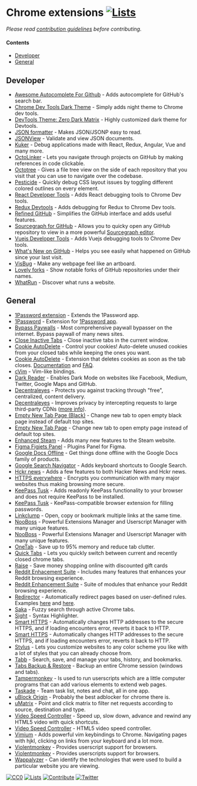 # Chrome extensions [![Lists](https://img.shields.io/badge/-more%20lists-0a0a0a.svg?style=flat&colorA=0a0a0a)](https://github.com/learn-anything/curated-lists#readme)

_Please read [contribution guidelines](CONTRIBUTING.md#readme) before contributing._

#### Contents

- [Developer](#developer)
- [General](#general)

## Developer

- [Awesome Autocomplete For Github](https://github.com/algolia/github-awesome-autocomplete) - Adds autocomplete for GitHub's search bar.
- [Chrome Dev Tools Dark Theme](https://github.com/mauricecruz/chrome-devtools-zerodarkmatrix-theme) - Simply adds night theme to Chrome dev tools.
- [DevTools Theme: Zero Dark Matrix](https://chrome.google.com/webstore/detail/devtools-theme-zero-dark/bomhdjeadceaggdgfoefmpeafkjhegbo) - Highly customized dark theme for Devtools.
- [JSON formatter](https://github.com/callumlocke/json-formatter) - Makes JSON/JSONP easy to read.
- [JSONView](https://chrome.google.com/webstore/detail/jsonview/chklaanhfefbnpoihckbnefhakgolnmc) - Validate and view JSON documents.
- [Kuker](https://chrome.google.com/webstore/detail/kuker/glgnienmpgmfpkigngkmieconbnkmlcn) - Debug applications made with React, Redux, Angular, Vue and many more.
- [OctoLinker](https://octolinker.github.io/) - Lets you navigate through projects on GitHub by making references in code clickable.
- [Octotree](https://github.com/buunguyen/octotree) - Gives a file tree view on the side of each repository that you visit that you can use to navigate over the codebase.
- [Pesticide](http://pesticide.io) - Quickly debug CSS layout issues by toggling different colored outlines on every element.
- [React Developer Tools](https://chrome.google.com/webstore/detail/react-developer-tools/fmkadmapgofadopljbjfkapdkoienihi) - Adds React debugging tools to Chrome Dev tools.
- [Redux Devtools](https://github.com/zalmoxisus/redux-devtools-extension) - Adds debugging for Redux to Chrome Dev tools.
- [Refined GitHub](https://github.com/sindresorhus/refined-github) - Simplifies the GitHub interface and adds useful features.
- [Sourcegraph for GitHub](https://chrome.google.com/webstore/detail/sourcegraph-for-github/dgjhfomjieaadpoljlnidmbgkdffpack) - Allows you to quicky open any GitHub repository to view in a more powerful [Sourcegraph editor](https://about.sourcegraph.com/).
- [Vuejs Developer Tools](https://chrome.google.com/webstore/detail/vuejs-devtools/nhdogjmejiglipccpnnnanhbledajbpd) - Adds Vuejs debugging tools to Chrome Dev tools.
- [What's New on GitHub](https://github.com/flawyte/whats-new-github) - Helps you see easily what happened on GitHub since your last visit.
- [VisBug](https://github.com/GoogleChromeLabs/ProjectVisBug) - Make any webpage feel like an artboard.
- [Lovely forks](https://github.com/musically-ut/lovely-forks) - Show notable forks of GitHub repositories under their names.
- [WhatRun](https://chrome.google.com/webstore/detail/whatruns/cmkdbmfndkfgebldhnkbfhlneefdaaip) - Discover what runs a website.

## General

- [1Password extension](https://chrome.google.com/webstore/detail/1password-extension-deskt/aomjjhallfgjeglblehebfpbcfeobpgk) - Extends the 1Password app.
- [1Password](https://agilebits.com/onepassword/extensions) - Extension for [1Password app](https://1password.com/).
- [Bypass Paywalls](https://github.com/iamadamdev/bypass-paywalls-chrome) - Most comprehensive paywall bypasser on the internet. Bypass paywall of many news sites.
- [Close Inactive Tabs](https://chrome.google.com/webstore/detail/close-inactive-tabs/ljigdlkhdinjbdmhdfmoglfcegnnkill) - Close inactive tabs in the current window.
- [Cookie AutoDelete](https://chrome.google.com/webstore/detail/cookie-autodelete/fhcgjolkccmbidfldomjliifgaodjagh) - Control your cookies! Auto-delete unused cookies from your closed tabs while keeping the ones you want.
- [Cookie AutoDelete](https://github.com/Cookie-AutoDelete/Cookie-AutoDelete) - Extension that deletes cookies as soon as the tab closes. [Documentation](https://github.com/Cookie-AutoDelete/Cookie-AutoDelete/wiki/Documentation) and [FAQ](https://github.com/Cookie-AutoDelete/Cookie-AutoDelete/wiki/FAQ:-Common-Questions-and-Issues).
- [cVim](https://chrome.google.com/webstore/detail/cvim/ihlenndgcmojhcghmfjfneahoeklbjjh?hl=en) - Vim-like bindings.
- [Dark Reader](https://chrome.google.com/webstore/detail/dark-reader/eimadpbcbfnmbkopoojfekhnkhdbieeh) - Enables Dark Mode on websites like Facebook, Medium, Twitter, Google Maps and GitHub.
- [Decentraleyes](https://chrome.google.com/webstore/detail/decentraleyes/ldpochfccmkkmhdbclfhpagapcfdljkj) - Protects you against tracking through "free", centralized, content delivery.
- [Decentraleyes](https://github.com/Synzvato/decentraleyes) - Improves privacy by intercepting requests to large third-party CDNs ([more info](https://github.com/Synzvato/decentraleyes/wiki/Simple-Introduction)).
- [Empty New Tab Page (Black)](https://chrome.google.com/webstore/detail/empty-new-tab-page-black/fllomkdgoahjlgcblpldnpjcilipjelp) - Change new tab to open empty black page instead of default top sites.
- [Empty New Tab Page](https://chrome.google.com/webstore/detail/empty-new-tab-page/dpjamkmjmigaoobjbekmfgabipmfilij) - Change new tab to open empty page instead of default top sites.
- [Enhanced Steam](https://chrome.google.com/webstore/detail/enhanced-steam/okadibdjfemgnhjiembecghcbfknbfhg) - Adds many new features to the Steam website.
- [Figma Figjets Panel](https://chrome.google.com/webstore/detail/figma-figjets-panel/diljoblapaochhcgfonabkjihknfmllk) - Plugins Panel for Figma.
- [Google Docs Offline](https://chrome.google.com/webstore/detail/google-docs-offline/ghbmnnjooekpmoecnnnilnnbdlolhkhi) - Get things done offline with the Google Docs family of products.
- [Google Search Navigator](https://chrome.google.com/webstore/detail/google-search-navigator/cohamjploocgoejdfanacfgkhjkhdkek) - Adds keyboard shortcuts to Google Search.
- [Hckr news](https://chrome.google.com/webstore/detail/hckr-news/mnlaodleonmmfkdhfofamacceeikgecp) - Adds a few features to both Hacker News and Hckr news.
- [HTTPS everywhere](https://chrome.google.com/webstore/detail/https-everywhere/gcbommkclmclpchllfjekcdonpmejbdp) - Encrypts you communication with many major websites thus making browsing more secure.
- [KeePass Tusk](https://chrome.google.com/webstore/detail/keepass-tusk-password-acc/fmhmiaejopepamlcjkncpgpdjichnecm) - Adds readonly KeePass functionality to your browser and does not require KeePass to be installed.
- [KeePass Tusk](https://github.com/suBDavis/Tusk) - KeePass-compatible browser extension for filling passwords.
- [Linkclump](https://chrome.google.com/webstore/detail/linkclump/lfpjkncokllnfokkgpkobnkbkmelfefj) - Open, copy or bookmark multiple links at the same time.
- [NooBoss](https://chrome.google.com/webstore/detail/nooboss/aajodjghehmlpahhboidcpfjcncmcklf) - Powerful Extensions Manager and Userscript Manager with many unique features.
- [NooBoss](https://github.com/AInoob/NooBoss) - Powerful Extensions Manager and Userscript Manager with many unique features.
- [OneTab](https://chrome.google.com/webstore/detail/onetab/chphlpgkkbolifaimnlloiipkdnihall) - Save up to 95% memory and reduce tab clutter.
- [Quick Tabs](https://chrome.google.com/webstore/detail/quick-tabs/jnjfeinjfmenlddahdjdmgpbokiacbbb) - Lets you quickly switch between current and recently closed chrome tabs.
- [Raise](https://chrome.google.com/webstore/detail/raisecom-extension/kknoembcnnnhefehcmegppchcmggaafo) - Save money shopping online with discounted gift cards
- [Reddit Enhacement Suite](https://github.com/honestbleeps/Reddit-Enhancement-Suite) - Includes many features that enhances your Reddit browsing experience.
- [Reddit Enhancement Suite](https://chrome.google.com/webstore/detail/reddit-enhancement-suite/kbmfpngjjgdllneeigpgjifpgocmfgmb) - Suite of modules that enhance your Reddit browsing experience.
- [Redirector](https://chrome.google.com/webstore/detail/redirector/ocgpenflpmgnfapjedencafcfakcekcd) - Automatically redirect pages based on user-defined rules. Examples [here](https://github.com/einaregilsson/Redirector/wiki/Examples-From-Help-File) and [here](https://github.com/einaregilsson/Redirector/wiki/Some-Examples).
- [Saka](https://saka.io/) - Fuzzy search through active Chrome tabs.
- [Sight](https://chrome.google.com/webstore/detail/sight/epmaefhielclhlnmjofcdapbeepkmggh) - Syntax Highlighter.
- [Smart HTTPS](https://chrome.google.com/webstore/detail/smart-https/cmleijjdpceldbelpnpkddofmcmcaknm) - Automatically changes HTTP addresses to the secure HTTPS, and if loading encounters error, reverts it back to HTTP.
- [Smart HTTPS](https://github.com/ilGur1132/Smart-HTTPS) - Automatically changes HTTP addresses to the secure HTTPS, and if loading encounters error, reverts it back to HTTP.
- [Stylus](https://github.com/openstyles/stylus/) - Lets you customize websites to any color scheme you like with a lot of styles that you can already choose from.
- [Tabb](http://tabb-extension.com/) - Search, save, and manage your tabs, history, and bookmarks.
- [Tabs Backup & Restore](https://chrome.google.com/webstore/detail/tabs-backup-restore/dehocbglhkaogiljpihicakmlockmlgd) - Backup an entire Chrome session (windows and tabs).
- [Tampermonkey](https://chrome.google.com/webstore/detail/tampermonkey/dhdgffkkebhmkfjojejmpbldmpobfkfo) - Is used to run userscripts which are a little computer programs that can add various elements to extend web pages.
- [Taskade](https://chrome.google.com/webstore/detail/taskade-team-task-notes-a/hcobdfnjjaceclfdjpmmpiknimccjpmf) - Team task list, notes and chat, all in one app.
- [uBlock Origin](https://chrome.google.com/webstore/detail/ublock-origin/cjpalhdlnbpafiamejdnhcphjbkeiagm) - Probably the best adblocker for chrome there is.
- [uMatrix](https://github.com/gorhill/uMatrix) - Point and click matrix to filter net requests according to source, destination and type.
- [Video Speed Controller](https://chrome.google.com/webstore/detail/video-speed-controller/nffaoalbilbmmfgbnbgppjihopabppdk) - Speed up, slow down, advance and rewind any HTML5 video with quick shortcuts.
- [Video Speed Controller](https://github.com/igrigorik/videospeed) - HTML5 video speed controller.
- [Vimium](https://chrome.google.com/webstore/detail/vimium/dbepggeogbaibhgnhhndojpepiihcmeb) - Adds powerful vim keybindings to Chrome. Navigating pages with hjkl, clicking on links from your keyboard and a lot more.
- [Violentmonkey](https://chrome.google.com/webstore/detail/violentmonkey/jinjaccalgkegednnccohejagnlnfdag) - Provides userscript support for browsers.
- [Violentmonkey](https://github.com/violentmonkey/violentmonkey) - Provides userscripts support for browsers.
- [Wappalyzer](https://chrome.google.com/webstore/detail/wappalyzer/gppongmhjkpfnbhagpmjfkannfbllamg) - Can identify the technologies that were used to build a particular website you are viewing.

[![CC0](https://img.shields.io/badge/license-CC0-0a0a0a.svg?style=flat&colorA=0a0a0a)](https://creativecommons.org/publicdomain/zero/1.0/)
[![Lists](https://img.shields.io/badge/-more%20lists-0a0a0a.svg?style=flat&colorA=0a0a0a)](https://github.com/learn-anything/curated-lists#readme)
[![Contribute](https://img.shields.io/badge/-contribute-0a0a0a.svg?style=flat&colorA=0a0a0a)](CONTRIBUTING.md#readme)
[![Twitter](http://bit.ly/latwitt)](https://twitter.com/learnanything_)

